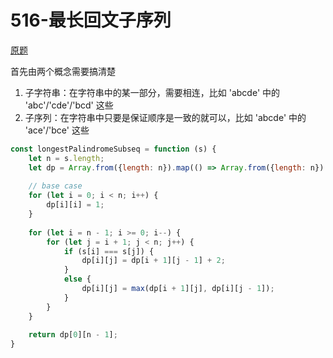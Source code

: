 # 516-最长回文子序列
[原题](https://leetcode-cn.com/problems/longest-palindromic-subsequence/solution/zi-xu-lie-wen-ti-tong-yong-si-lu-zui-chang-hui-wen/)

首先由两个概念需要搞清楚
1. 子字符串：在字符串中的某一部分，需要相连，比如 'abcde' 中的 'abc'/'cde'/'bcd' 这些
2. 子序列：在字符串中只要是保证顺序是一致的就可以，比如 'abcde' 中的 'ace'/'bce' 这些

```javascript
const longestPalindromeSubseq = function (s) {
    let n = s.length;
    let dp = Array.from({length: n}).map(() => Array.from({length: n}).fill(0));
    
    // base case 
    for (let i = 0; i < n; i++) {
        dp[i][i] = 1;
    }
    
    for (let i = n - 1; i >= 0; i--) {
        for (let j = i + 1; j < n; j++) {
            if (s[i] === s[j]) {
                dp[i][j] = dp[i + 1][j - 1] + 2;
            }
            else {
                dp[i][j] = max(dp[i + 1][j], dp[i][j - 1]);
            }
        }
    }
    
    return dp[0][n - 1];
}
```
